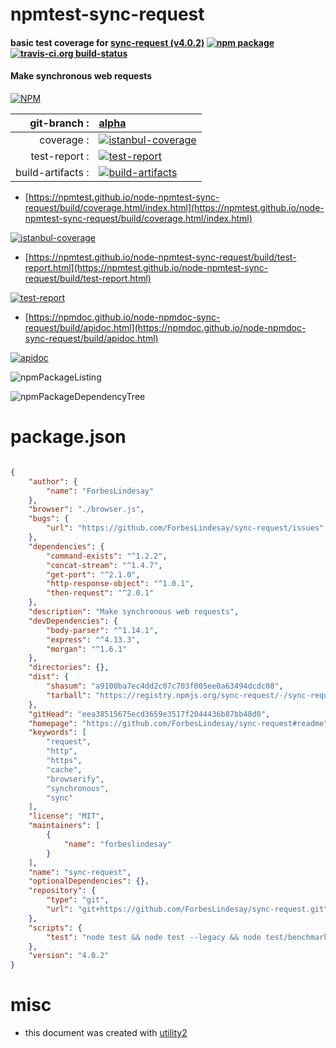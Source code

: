 # npmtest-sync-request

#### basic test coverage for  [sync-request (v4.0.2)](https://github.com/ForbesLindesay/sync-request#readme)  [![npm package](https://img.shields.io/npm/v/npmtest-sync-request.svg?style=flat-square)](https://www.npmjs.org/package/npmtest-sync-request) [![travis-ci.org build-status](https://api.travis-ci.org/npmtest/node-npmtest-sync-request.svg)](https://travis-ci.org/npmtest/node-npmtest-sync-request)

#### Make synchronous web requests

[![NPM](https://nodei.co/npm/sync-request.png?downloads=true&downloadRank=true&stars=true)](https://www.npmjs.com/package/sync-request)

| git-branch : | [alpha](https://github.com/npmtest/node-npmtest-sync-request/tree/alpha)|
|--:|:--|
| coverage : | [![istanbul-coverage](https://npmtest.github.io/node-npmtest-sync-request/build/coverage.badge.svg)](https://npmtest.github.io/node-npmtest-sync-request/build/coverage.html/index.html)|
| test-report : | [![test-report](https://npmtest.github.io/node-npmtest-sync-request/build/test-report.badge.svg)](https://npmtest.github.io/node-npmtest-sync-request/build/test-report.html)|
| build-artifacts : | [![build-artifacts](https://npmtest.github.io/node-npmtest-sync-request/glyphicons_144_folder_open.png)](https://github.com/npmtest/node-npmtest-sync-request/tree/gh-pages/build)|

- [https://npmtest.github.io/node-npmtest-sync-request/build/coverage.html/index.html](https://npmtest.github.io/node-npmtest-sync-request/build/coverage.html/index.html)

[![istanbul-coverage](https://npmtest.github.io/node-npmtest-sync-request/build/screenCapture.buildCi.browser.%252Ftmp%252Fbuild%252Fcoverage.lib.html.png)](https://npmtest.github.io/node-npmtest-sync-request/build/coverage.html/index.html)

- [https://npmtest.github.io/node-npmtest-sync-request/build/test-report.html](https://npmtest.github.io/node-npmtest-sync-request/build/test-report.html)

[![test-report](https://npmtest.github.io/node-npmtest-sync-request/build/screenCapture.buildCi.browser.%252Ftmp%252Fbuild%252Ftest-report.html.png)](https://npmtest.github.io/node-npmtest-sync-request/build/test-report.html)

- [https://npmdoc.github.io/node-npmdoc-sync-request/build/apidoc.html](https://npmdoc.github.io/node-npmdoc-sync-request/build/apidoc.html)

[![apidoc](https://npmdoc.github.io/node-npmdoc-sync-request/build/screenCapture.buildCi.browser.%252Ftmp%252Fbuild%252Fapidoc.html.png)](https://npmdoc.github.io/node-npmdoc-sync-request/build/apidoc.html)

![npmPackageListing](https://npmtest.github.io/node-npmtest-sync-request/build/screenCapture.npmPackageListing.svg)

![npmPackageDependencyTree](https://npmtest.github.io/node-npmtest-sync-request/build/screenCapture.npmPackageDependencyTree.svg)



# package.json

```json

{
    "author": {
        "name": "ForbesLindesay"
    },
    "browser": "./browser.js",
    "bugs": {
        "url": "https://github.com/ForbesLindesay/sync-request/issues"
    },
    "dependencies": {
        "command-exists": "^1.2.2",
        "concat-stream": "^1.4.7",
        "get-port": "^2.1.0",
        "http-response-object": "^1.0.1",
        "then-request": "^2.0.1"
    },
    "description": "Make synchronous web requests",
    "devDependencies": {
        "body-parser": "^1.14.1",
        "express": "^4.13.3",
        "morgan": "^1.6.1"
    },
    "directories": {},
    "dist": {
        "shasum": "a9100ba7ec4dd2c07c703f005ee0a63494dcdc08",
        "tarball": "https://registry.npmjs.org/sync-request/-/sync-request-4.0.2.tgz"
    },
    "gitHead": "eea38515675ecd3659e3517f2044436b87bb48d0",
    "homepage": "https://github.com/ForbesLindesay/sync-request#readme",
    "keywords": [
        "request",
        "http",
        "https",
        "cache",
        "browserify",
        "synchronous",
        "sync"
    ],
    "license": "MIT",
    "maintainers": [
        {
            "name": "forbeslindesay"
        }
    ],
    "name": "sync-request",
    "optionalDependencies": {},
    "repository": {
        "type": "git",
        "url": "git+https://github.com/ForbesLindesay/sync-request.git"
    },
    "scripts": {
        "test": "node test && node test --legacy && node test/benchmark"
    },
    "version": "4.0.2"
}
```



# misc
- this document was created with [utility2](https://github.com/kaizhu256/node-utility2)
